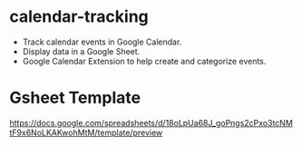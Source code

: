 # calendar-tracking
- Track calendar events in Google Calendar. <br>
- Display data in a Google Sheet. <br>
- Google Calendar Extension to help create and categorize events. 

# Gsheet Template
https://docs.google.com/spreadsheets/d/18oLpUa68J_goPngs2cPxo3tcNMtF9x6NoLKAKwohMtM/template/preview

